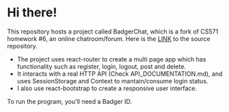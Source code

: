 # Hi there!

This repository hosts a project called BadgerChat, which is a fork of CS571 homework #6, an online chatroom/forum.
Here is the [LINK](https://github.com/CS571-S24/hw6) to the source repository.

* The project uses react-router to create a multi page app which has functionality such as register, login, logout, post and delete.
* It interacts with a real HTTP API (Check API_DOCUMENTATION.md), and uses SessionStorage and Context to mantain/consume login status.
* I also use react-bootstrap to create a responsive user interface.

To run the program, you'll need a Badger ID.